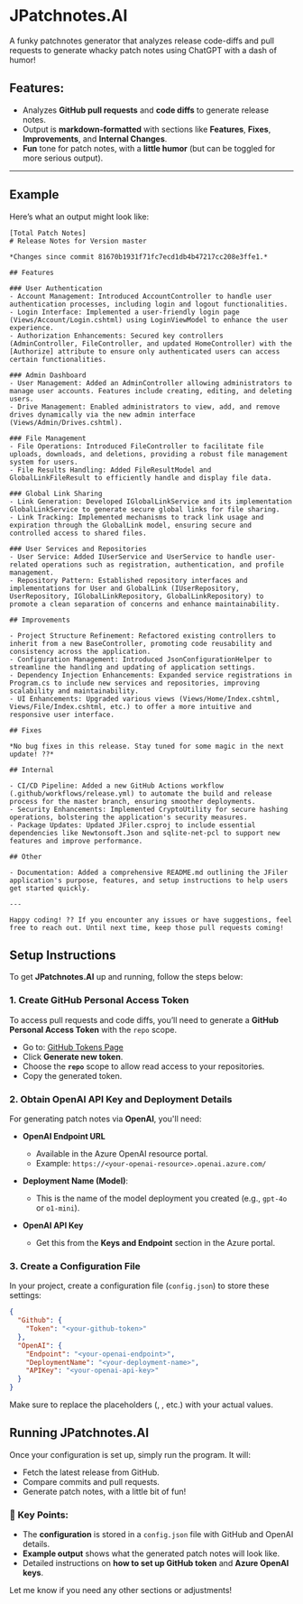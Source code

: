 # JPatchnotes.AI

A funky patchnotes generator that analyzes release code-diffs and pull requests to generate whacky patch notes using ChatGPT with a dash of humor!

## Features:
- Analyzes **GitHub pull requests** and **code diffs** to generate release notes.
- Output is **markdown-formatted** with sections like **Features**, **Fixes**, **Improvements**, and **Internal Changes**.
- **Fun** tone for patch notes, with a **little humor** (but can be toggled for more serious output).

---

## Example

Here’s what an output might look like:

```
[Total Patch Notes]
# Release Notes for Version master

*Changes since commit 81670b1931f71fc7ecd1db4b47217cc208e3ffe1.*

## Features

### User Authentication
- Account Management: Introduced AccountController to handle user authentication processes, including login and logout functionalities.
- Login Interface: Implemented a user-friendly login page (Views/Account/Login.cshtml) using LoginViewModel to enhance the user experience.
- Authorization Enhancements: Secured key controllers (AdminController, FileController, and updated HomeController) with the [Authorize] attribute to ensure only authenticated users can access certain functionalities.

### Admin Dashboard
- User Management: Added an AdminController allowing administrators to manage user accounts. Features include creating, editing, and deleting users.
- Drive Management: Enabled administrators to view, add, and remove drives dynamically via the new admin interface (Views/Admin/Drives.cshtml).

### File Management
- File Operations: Introduced FileController to facilitate file uploads, downloads, and deletions, providing a robust file management system for users.
- File Results Handling: Added FileResultModel and GlobalLinkFileResult to efficiently handle and display file data.

### Global Link Sharing
- Link Generation: Developed IGlobalLinkService and its implementation GlobalLinkService to generate secure global links for file sharing.
- Link Tracking: Implemented mechanisms to track link usage and expiration through the GlobalLink model, ensuring secure and controlled access to shared files.

### User Services and Repositories
- User Service: Added IUserService and UserService to handle user-related operations such as registration, authentication, and profile management.
- Repository Pattern: Established repository interfaces and implementations for User and GlobalLink (IUserRepository, UserRepository, IGlobalLinkRepository, GlobalLinkRepository) to promote a clean separation of concerns and enhance maintainability.

## Improvements

- Project Structure Refinement: Refactored existing controllers to inherit from a new BaseController, promoting code reusability and consistency across the application.
- Configuration Management: Introduced JsonConfigurationHelper to streamline the handling and updating of application settings.
- Dependency Injection Enhancements: Expanded service registrations in Program.cs to include new services and repositories, improving scalability and maintainability.
- UI Enhancements: Upgraded various views (Views/Home/Index.cshtml, Views/File/Index.cshtml, etc.) to offer a more intuitive and responsive user interface.

## Fixes

*No bug fixes in this release. Stay tuned for some magic in the next update! ??*

## Internal

- CI/CD Pipeline: Added a new GitHub Actions workflow (.github/workflows/release.yml) to automate the build and release process for the master branch, ensuring smoother deployments.
- Security Enhancements: Implemented CryptoUtility for secure hashing operations, bolstering the application's security measures.
- Package Updates: Updated JFiler.csproj to include essential dependencies like Newtonsoft.Json and sqlite-net-pcl to support new features and improve performance.

## Other

- Documentation: Added a comprehensive README.md outlining the JFiler application's purpose, features, and setup instructions to help users get started quickly.

---

Happy coding! ?? If you encounter any issues or have suggestions, feel free to reach out. Until next time, keep those pull requests coming!
```

## Setup Instructions

To get **JPatchnotes.AI** up and running, follow the steps below:

### 1. **Create GitHub Personal Access Token**

To access pull requests and code diffs, you’ll need to generate a **GitHub Personal Access Token** with the `repo` scope.

- Go to: [GitHub Tokens Page](https://github.com/settings/tokens)
- Click **Generate new token**.
- Choose the **`repo`** scope to allow read access to your repositories.
- Copy the generated token.

### 2. **Obtain OpenAI API Key and Deployment Details**

For generating patch notes via **OpenAI**, you'll need:

- **OpenAI Endpoint URL**
  - Available in the Azure OpenAI resource portal.
  - Example: `https://<your-openai-resource>.openai.azure.com/`

- **Deployment Name (Model)**:  
  - This is the name of the model deployment you created (e.g., `gpt-4o` or `o1-mini`).
  
- **OpenAI API Key**  
  - Get this from the **Keys and Endpoint** section in the Azure portal.

### 3. **Create a Configuration File**

In your project, create a configuration file (`config.json`) to store these settings:

```json
{
  "Github": {
    "Token": "<your-github-token>"
  },
  "OpenAI": {
    "Endpoint": "<your-openai-endpoint>",
    "DeploymentName": "<your-deployment-name>",
    "APIKey": "<your-openai-api-key>"
  }
}
```

Make sure to replace the placeholders (<your-github-token>, <your-openai-endpoint>, etc.) with your actual values.

## Running JPatchnotes.AI

Once your configuration is set up, simply run the program. It will:

- Fetch the latest release from GitHub.
- Compare commits and pull requests.
- Generate patch notes, with a little bit of fun!

### 🧠 Key Points:
- The **configuration** is stored in a `config.json` file with GitHub and OpenAI details.
- **Example output** shows what the generated patch notes will look like.
- Detailed instructions on **how to set up GitHub token** and **Azure OpenAI keys**.

Let me know if you need any other sections or adjustments!
